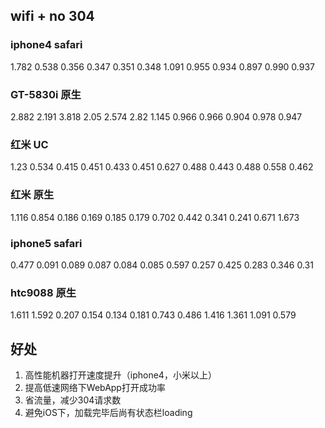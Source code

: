 ## wifi + no 304

### iphone4 safari
1.782   0.538   0.356   0.347   0.351   0.348
1.091   0.955   0.934   0.897   0.990   0.937

### GT-5830i 原生
2.882   2.191   3.818   2.05    2.574   2.82
1.145   0.966   0.966   0.904   0.978   0.947

### 红米 UC
1.23    0.534   0.415   0.451   0.433   0.451
0.627   0.488   0.443   0.488   0.558   0.462

### 红米 原生
1.116   0.854   0.186   0.169   0.185   0.179
0.702   0.442   0.341   0.241   0.671   1.673

### iphone5 safari
0.477   0.091   0.089   0.087   0.084   0.085
0.597   0.257   0.425   0.283   0.346   0.31

### htc9088 原生
1.611   1.592   0.207   0.154   0.134   0.181
0.743   0.486   1.416   1.361   1.091   0.579


## 好处
1. 高性能机器打开速度提升（iphone4，小米以上）
2. 提高低速网络下WebApp打开成功率
3. 省流量，减少304请求数
4. 避免iOS下，加载完毕后尚有状态栏loading



